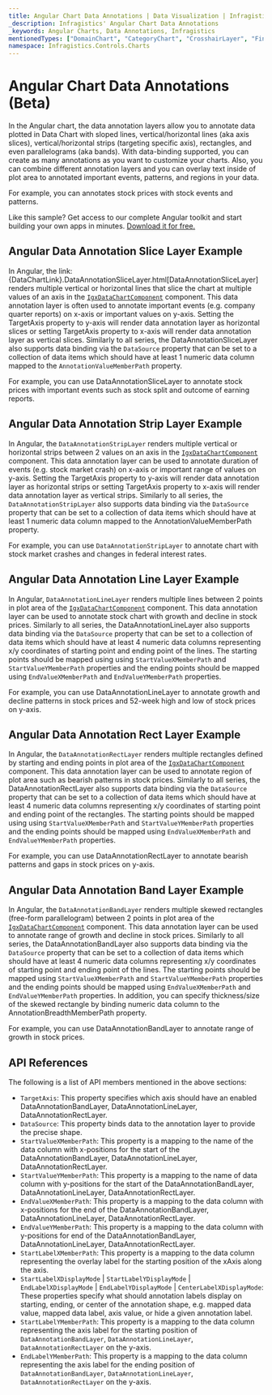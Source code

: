 ```yaml
---
title: Angular Chart Data Annotations | Data Visualization | Infragistics
_description: Infragistics' Angular Chart Data Annotations
_keywords: Angular Charts, Data Annotations, Infragistics
mentionedTypes: ["DomainChart", "CategoryChart", "CrosshairLayer", "FinalValueLayer", "CalloutLayer"]
namespace: Infragistics.Controls.Charts
---
```


# Angular Chart Data Annotations (Beta)

In the Angular chart, the data annotation layers allow you to annotate data plotted in Data Chart with sloped lines, vertical/horizontal lines (aka axis slices), vertical/horizontal strips (targeting specific axis), rectangles, and even parallelograms (aka bands). With data-binding supported, you can create as many annotations as you want to customize your charts. Also, you can combine different annotation layers and you can overlay text inside of plot area to annotated important events, patterns, and regions in your data.

For example, you can annotates stock prices with stock events and patterns.

<code-view style="height: 600px" alt="Angular Multiple Data Annotations Example"
           data-demos-base-url="{environment:dvDemosBaseUrl}"
                    iframe-src="{environment:dvDemosBaseUrl}/charts/data-chart/data-annotation-multiple-with-stocks"
                                                 github-src="charts/data-chart/data-annotation-multiple-with-stocks">
</code-view>


Like this sample? Get access to our complete Angular toolkit and start building your own apps in minutes. <a href="{environment:infragisticsBaseUrl}/products/ignite-ui-angular/download">Download it for free.</a>

## Angular Data Annotation Slice Layer Example

In Angular, the link:{DataChartLink}.DataAnnotationSliceLayer.html\[DataAnnotationSliceLayer] renders multiple vertical or horizontal lines that slice the chart at multiple values of an axis in the [`IgxDataChartComponent`]({environment:dvApiBaseUrl}/products/ignite-ui-angular/api/docs/typescript/latest/classes/igniteui_angular_charts.igxdatachartcomponent.html) component. This data annotation layer is often used to annotate important events (e.g. company quarter reports) on x-axis or important values on y-axis. Setting the TargetAxis property to y-axis will render data annotation layer as horizontal slices or setting TargetAxis property to x-axis will render data annotation layer as vertical slices. Similarly to all series, the DataAnnotationSliceLayer also supports data binding via the `DataSource` property that can be set to a collection of data items which should have at least 1 numeric data column mapped to the `AnnotationValueMemberPath` property.

For example, you can use DataAnnotationSliceLayer to annotate stock prices with important events such as stock split and outcome of earning reports.

<code-view style="height: 500px" alt="Angular Data Annotation Slice Layer Example"
           data-demos-base-url="{environment:dvDemosBaseUrl}"
                    iframe-src="{environment:dvDemosBaseUrl}/charts/data-chart/data-annotation-slice-layer"
                                                 github-src="charts/data-chart/data-annotation-slice-layer">
</code-view>


<div class="divider--half"></div>

## Angular Data Annotation Strip Layer Example

In Angular, the `DataAnnotationStripLayer` renders multiple vertical or horizontal strips between 2 values on an axis in the [`IgxDataChartComponent`]({environment:dvApiBaseUrl}/products/ignite-ui-angular/api/docs/typescript/latest/classes/igniteui_angular_charts.igxdatachartcomponent.html) component. This data annotation layer can be used to annotate duration of events (e.g. stock market crash) on x-axis or important range of values on y-axis. Setting the TargetAxis property to y-axis will render data annotation layer as horizontal strips or setting TargetAxis property to x-axis will render data annotation layer as vertical strips. Similarly to all series, the `DataAnnotationStripLayer` also supports data binding via the `DataSource` property that can be set to a collection of data items which should have at least 1 numeric data column mapped to the AnnotationValueMemberPath property.

For example, you can use `DataAnnotationStripLayer` to annotate chart with stock market crashes and changes in federal interest rates.

<code-view style="height: 500px" alt="Angular Data Annotation Strip Layer Example"
           data-demos-base-url="{environment:dvDemosBaseUrl}"
                    iframe-src="{environment:dvDemosBaseUrl}/charts/data-chart/data-annotation-strip-layer"
                                                 github-src="charts/data-chart/data-annotation-strip-layer">
</code-view>


<div class="divider--half"></div>

## Angular Data Annotation Line Layer Example

In Angular, `DataAnnotationLineLayer` renders multiple lines between 2 points in plot area of the [`IgxDataChartComponent`]({environment:dvApiBaseUrl}/products/ignite-ui-angular/api/docs/typescript/latest/classes/igniteui_angular_charts.igxdatachartcomponent.html) component. This data annotation layer can be used to annotate stock chart with growth and decline in stock prices. Similarly to all series, the DataAnnotationLineLayer also supports data binding via the `DataSource` property that can be set to a collection of data items which should have at least 4 numeric data columns representing x/y coordinates of starting point and ending point of the lines. The starting points should be mapped using using `StartValueXMemberPath` and `StartValueYMemberPath` properties and the ending points should be mapped using `EndValueXMemberPath` and `EndValueYMemberPath`  properties.

For example, you can use DataAnnotationLineLayer to annotate growth and decline patterns in stock prices and 52-week high and low of stock prices on y-axis.

<code-view style="height: 500px" alt="Angular Data Annotation Line Layer Example"
           data-demos-base-url="{environment:dvDemosBaseUrl}"
                    iframe-src="{environment:dvDemosBaseUrl}/charts/data-chart/data-annotation-line-layer"
                                                 github-src="charts/data-chart/data-annotation-line-layer">
</code-view>


<div class="divider--half"></div>

## Angular Data Annotation Rect Layer Example

In Angular, the `DataAnnotationRectLayer` renders multiple rectangles defined by starting and ending points in plot area of the [`IgxDataChartComponent`]({environment:dvApiBaseUrl}/products/ignite-ui-angular/api/docs/typescript/latest/classes/igniteui_angular_charts.igxdatachartcomponent.html) component. This data annotation layer can be used to annotate region of plot area such as bearish patterns in stock prices. Similarly to all series, the DataAnnotationRectLayer also supports data binding via the `DataSource` property that can be set to a collection of data items which should have at least 4 numeric data columns representing x/y coordinates of starting point and ending point of the rectangles. The starting points should be mapped using using `StartValueXMemberPath` and `StartValueYMemberPath` properties and the ending points should be mapped using `EndValueXMemberPath` and `EndValueYMemberPath` properties.

For example, you can use DataAnnotationRectLayer to annotate bearish patterns and gaps in stock prices on y-axis.

<code-view style="height: 500px" alt="Angular Data Annotation Rect Layer Example"
           data-demos-base-url="{environment:dvDemosBaseUrl}"
                    iframe-src="{environment:dvDemosBaseUrl}/charts/data-chart/data-annotation-rect-layer"
                                                 github-src="charts/data-chart/data-annotation-rect-layer">
</code-view>


<div class="divider--half"></div>

## Angular Data Annotation Band Layer Example

In Angular, the `DataAnnotationBandLayer` renders multiple skewed rectangles (free-form parallelogram) between 2 points in plot area of the [`IgxDataChartComponent`]({environment:dvApiBaseUrl}/products/ignite-ui-angular/api/docs/typescript/latest/classes/igniteui_angular_charts.igxdatachartcomponent.html) component. This data annotation layer can be used to annotate range of growth and decline in stock prices. Similarly to all series, the DataAnnotationBandLayer also supports data binding via the `DataSource` property that can be set to a collection of data items which should have at least 4 numeric data columns representing x/y coordinates of starting point and ending point of the lines. The starting points should be mapped using `StartValueXMemberPath` and `StartValueYMemberPath` properties and the ending points should be mapped using `EndValueXMemberPath` and `EndValueYMemberPath` properties. In addition, you can specify thickness/size of the skewed rectangle by binding numeric data column to the AnnotationBreadthMemberPath property.

For example, you can use DataAnnotationBandLayer to annotate range of growth in stock prices.

<code-view style="height: 600px" alt="Angular Data Annotation Band Layer Example"
           data-demos-base-url="{environment:dvDemosBaseUrl}"
                    iframe-src="{environment:dvDemosBaseUrl}/charts/data-chart/data-annotation-band-layer"
                                                 github-src="charts/data-chart/data-annotation-band-layer">
</code-view>


<div class="divider--half"></div>

## API References

The following is a list of API members mentioned in the above sections:

*   `TargetAxis`: This property specifies which axis should have an enabled DataAnnotationBandLayer, DataAnnotationLineLayer, DataAnnotationRectLayer.
*   `DataSource`: This property binds data to the annotation layer to provide the precise shape.
*   `StartValueXMemberPath`: This property is a mapping to the name of the data column with x-positions for the start of the DataAnnotationBandLayer, DataAnnotationLineLayer, DataAnnotationRectLayer.
*   `StartValueYMemberPath`: This property is a mapping to the name of data column with y-positions for the start of the DataAnnotationBandLayer, DataAnnotationLineLayer, DataAnnotationRectLayer.
*   `EndValueXMemberPath`: This property is a mapping to the data column with x-positions for the end of the DataAnnotationBandLayer, DataAnnotationLineLayer, DataAnnotationRectLayer.
*   `EndValueYMemberPath`: This property is a mapping to the data column with y-positions for end of the DataAnnotationBandLayer, DataAnnotationLineLayer, DataAnnotationRectLayer.
*   `StartLabelXMemberPath`: This property is a mapping to the data column representing the overlay label for the starting position of the xAxis along the axis.
*   `StartLabelXDisplayMode` | `StartLabelYDisplayMode` | `EndLabelXDisplayMode` | `EndLabelYDisplayMode` | `CenterLabelXDisplayMode`: These properties specify what should annotation labels display on starting, ending, or center of the annotation shape, e.g. mapped data value, mapped data label, axis value, or hide a given annotation label.
*   `StartLabelYMemberPath`: This property is a mapping to the data column representing the axis label for the starting position of `DataAnnotationBandLayer`, `DataAnnotationLineLayer`, `DataAnnotationRectLayer` on the y-axis.
*   `EndLabelYMemberPath`: This property is a mapping to the data column representing the axis label for the ending position of `DataAnnotationBandLayer`, `DataAnnotationLineLayer`, `DataAnnotationRectLayer` on the y-axis.

